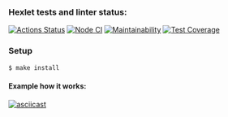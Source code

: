 ### Hexlet tests and linter status:
[![Actions Status](https://github.com/Ozmeks/backend-project-lvl2/workflows/hexlet-check/badge.svg)](https://github.com/Ozmeks/backend-project-lvl2/actions)
[![Node CI](https://github.com/Ozmeks/backend-project-lvl2/actions/workflows/github-action-lint.yml/badge.svg)](https://github.com/Ozmeks/backend-project-lvl2/actions/workflows/github-action-lint.yml)
[![Maintainability](https://api.codeclimate.com/v1/badges/bc4d407767da099888bf/maintainability)](https://codeclimate.com/github/Ozmeks/backend-project-lvl2/maintainability)
[![Test Coverage](https://api.codeclimate.com/v1/badges/bc4d407767da099888bf/test_coverage)](https://codeclimate.com/github/Ozmeks/backend-project-lvl2/test_coverage)

### Setup
```sh
$ make install
```
#### Example how it works:
[![asciicast](https://asciinema.org/a/fbHvDDmSsXGo0idt2Yav025mX.svg)](https://asciinema.org/a/fbHvDDmSsXGo0idt2Yav025mX)
